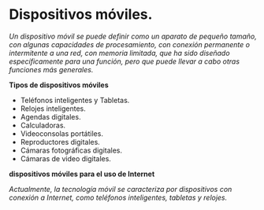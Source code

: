 # Dispositivos móviles. 

*Un dispositivo móvil se puede definir como un aparato de pequeño tamaño, con algunas capacidades de procesamiento, con conexión permanente o intermitente a una red, con memoria limitada, que ha sido diseñado específicamente para una función, pero que puede llevar a cabo otras funciones más generales.*

**Tipos de dispositivos móviles**
- Teléfonos inteligentes y Tabletas.
- Relojes inteligentes.
- Agendas digitales.
- Calculadoras.
- Videoconsolas portátiles.
- Reproductores digitales.
- Cámaras fotográficas digitales.
- Cámaras de video digitales.

**dispositivos móviles para el uso de Internet**

*Actualmente, la tecnología móvil se caracteriza por dispositivos con conexión a Internet, como teléfonos inteligentes, tabletas y relojes.*